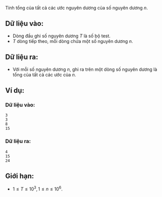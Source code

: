 Tính tổng của tất cả các ước nguyên dương của số nguyên dương $n$.

## Dữ liệu vào:
- Dòng đầu ghi số nguyên dương $T$ là số bộ test.
- $T$ dòng tiếp theo, mỗi dòng chứa một số nguyên dương $n$.

## Dữ liệu ra:
- Với mỗi số nguyên dương $n$, ghi ra trên một dòng số nguyên dương là tổng của tất cả các ước của $n$.

## Ví dụ:
### Dữ liệu vào:
```
3
3
8
15
```

### Dữ liệu ra:
```
4
15
24
```

## Giới hạn:
- $1 ≤ T ≤ 10^3, 1 ≤ n ≤ 10^6$.